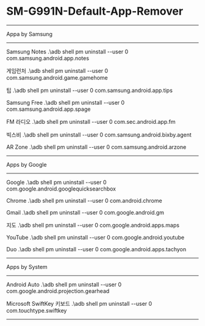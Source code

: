 # SM-G991N-Default-App-Remover

----------------------------------------------------------------------------------------------------

Appa by Samsung

----------------------------------------------------------------------------------------------------

Samsung Notes .\adb shell pm uninstall --user 0 com.samsung.android.app.notes

게임런처 .\adb shell pm uninstall --user 0 com.samsung.android.game.gamehome

팁 .\adb shell pm uninstall --user 0 com.samsung.android.app.tips

Samsung Free .\adb shell pm uninstall --user 0 com.samsung.android.app.spage

FM 라디오 .\adb shell pm uninstall --user 0 com.sec.android.app.fm

빅스비 .\adb shell pm uninstall --user 0 com.samsung.android.bixby.agent

AR Zone .\adb shell pm uninstall --user 0 com.samsung.android.arzone

----------------------------------------------------------------------------------------------------

Apps by Google

----------------------------------------------------------------------------------------------------

Google .\adb shell pm uninstall --user 0 com.google.android.googlequicksearchbox

Chrome .\adb shell pm uninstall --user 0 com.android.chrome

Gmail .\adb shell pm uninstall --user 0 com.google.android.gm

지도 .\adb shell pm uninstall --user 0 com.google.android.apps.maps

YouTube .\adb shell pm uninstall --user 0 com.google.android.youtube

Duo .\adb shell pm uninstall --user 0 com.google.android.apps.tachyon

----------------------------------------------------------------------------------------------------

Apps by System

----------------------------------------------------------------------------------------------------

Android Auto .\adb shell pm uninstall --user 0 com.google.android.projection.gearhead

Microsoft SwiftKey 키보드 .\adb shell pm uninstall --user 0 com.touchtype.swiftkey

----------------------------------------------------------------------------------------------------
